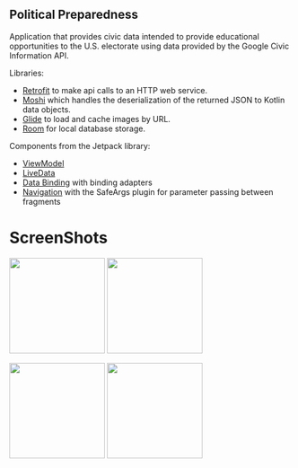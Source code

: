 ## Political Preparedness

Application that provides civic data intended to provide educational opportunities to the U.S. electorate using data provided by the Google Civic Information API. 

Libraries:
* [Retrofit](https://square.github.io/retrofit/) to make api calls to an HTTP web service.
* [Moshi](https://github.com/square/moshi) which handles the deserialization of the returned JSON to Kotlin data objects. 
* [Glide](https://bumptech.github.io/glide/) to load and cache images by URL.
* [Room](https://developer.android.com/training/data-storage/room) for local database storage.
  
Components from the Jetpack library:
* [ViewModel](https://developer.android.com/topic/libraries/architecture/viewmodel)
* [LiveData](https://developer.android.com/topic/libraries/architecture/livedata)
* [Data Binding](https://developer.android.com/topic/libraries/data-binding/) with binding adapters
* [Navigation](https://developer.android.com/topic/libraries/architecture/navigation/) with the SafeArgs plugin for parameter passing between fragments


# ScreenShots
<p float="left">
  <img src="https://github.com/herreraweb/Preparedness-Political/blob/main/screenshots/Screenshot_2021-09-26-00-37-07-373_com.example.android.politicalpreparedness%5B1%5D.jpg" width="170" />
  <img src="https://github.com/herreraweb/Preparedness-Political/blob/main/screenshots/Screenshot_2021-09-26-00-41-21-752_com.example.android.politicalpreparedness%5B1%5D.jpg" width="170" />
</p>

<p float="left">
   <img src="https://github.com/herreraweb/Preparedness-Political/blob/main/screenshots/Screenshot_2021-09-26-00-41-47-245_com.example.android.politicalpreparedness%5B1%5D.jpg" width="170" />
     <img src="https://github.com/fernandoehs/AppBancaMovil-Prueba/blob/main/app.gif" width="170" />
</p>



